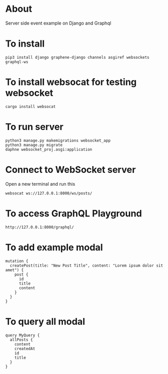 # About
Server side event example on Django and Graphql


# To install
```
pip3 install django graphene-django channels asgiref websockets graphql-ws
```

# To install websocat for testing websocket
```
cargo install websocat
```

# To run server
```
python3 manage.py makemigrations websocket_app
python3 manage.py migrate
daphne websocket_proj.asgi:application
```

# Connect to WebSocket server
Open a new terminal and run this
```
websocat ws://127.0.0.1:8000/ws/posts/
```

# To access GraphQL Playground
```
http://127.0.0.1:8000/graphql/
```

# To add example modal
```
mutation {
  createPost(title: "New Post Title", content: "Lorem ipsum dolor sit amet") {
    post {
      id
      title
      content
    }
  }
}
```


# To query all modal
```
query MyQuery {
  allPosts {
    content
    createdAt
    id
    title
  }
}
```
